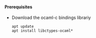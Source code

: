 #### Prerequisites
* Download the ocaml-c bindings librariy 
	```shell
	apt update
	apt install libctypes-ocaml*
	```
#### 
